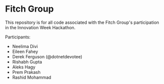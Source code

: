 # Fitch Group

This repository is for all code associated with the Fitch Group's
participation in the Innovation Week Hackathon.

Participants:

* Neelima Divi
* Eileen Fahey
* Derek Ferguson (@dotnetdevotee)
* Rishabh Gupta
* Aleks Hagy
* Prem Prakash
* Rashid Mohammad
